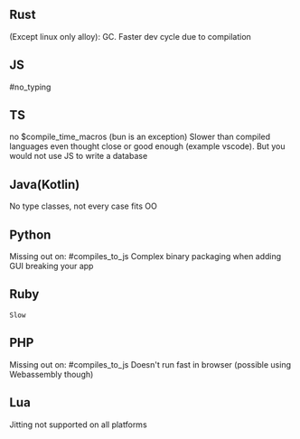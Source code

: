 ## Rust
(Except linux only alloy): GC. Faster dev cycle due to compilation

## JS
#no_typing

## TS
no $compile_time_macros (bun is an exception)
Slower than compiled languages even thought close or good
enough (example vscode).
But you would not use JS to write a database

## Java(Kotlin)
No type classes, not every case fits OO

## Python
Missing out on: #compiles_to_js
Complex binary packaging when adding GUI breaking your app

## Ruby
    Slow

## PHP
Missing out on: #compiles_to_js
Doesn't run fast in browser (possible using Webassembly though)

## Lua
Jitting not supported on all platforms
